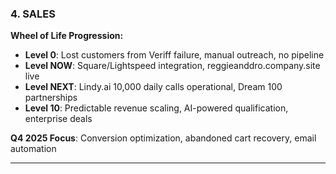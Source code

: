 ### **4. SALES**

**Wheel of Life Progression:**

- **Level 0**: Lost customers from Veriff failure, manual outreach, no pipeline
- **Level NOW**: Square/Lightspeed integration, reggieanddro.company.site live
- **Level NEXT**: Lindy.ai 10,000 daily calls operational, Dream 100 partnerships
- **Level 10**: Predictable revenue scaling, AI-powered qualification, enterprise deals

**Q4 2025 Focus**: Conversion optimization, abandoned cart recovery, email automation

---
